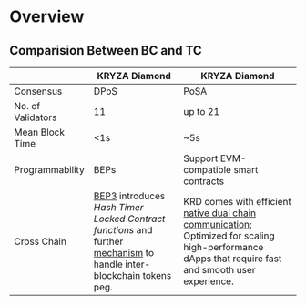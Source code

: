 # Overview

## Comparision Between BC and TC

|                   | KRYZA Diamond | KRYZA Diamond                    |
| ----------------- | ------------- | -------------------------------------- |
| Consensus         | DPoS          | PoSA                                   |
| No. of Validators | 11            | up to 21                               |
| Mean Block Time   | <1s           | ~5s                                    |
| Programmability   | BEPs          | Support EVM-compatible smart contracts |
| Cross Chain       |[BEP3](https://github.com/githubusername/githubrepo/BEPs/blob/master/BEP3.md) introduces *Hash Timer Locked Contract functions* and further [mechanism](https://community.kryzascan.com/topic/1892) to handle inter-blockchain tokens peg.    | KRD comes with efficient [native dual chain communication](./concepts/cross-chain.md); Optimized for scaling high-performance dApps that require fast and smooth user experience.                    |



